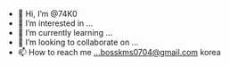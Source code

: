 - 👋 Hi, I’m @74K0
- 👀 I’m interested in ...
- 🌱 I’m currently learning ...
- 💞️ I’m looking to collaborate on ...
- 📫 How to reach  me ...bosskms0704@gmail.com  korea

<!---
74K0/74K0 is a ✨ special ✨ repository because its `README.md` (this file) appears on your GitHub profile.
You can click the Preview link to take a look at your changes.
--->
